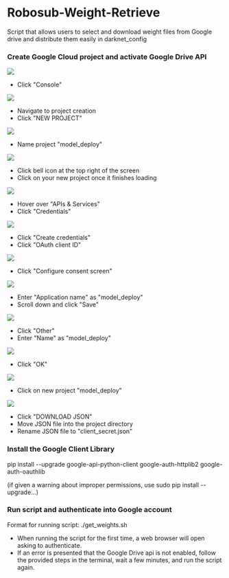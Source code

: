 # Robosub-Weight-Retrieve
Script that allows users to select and download weight files from Google drive and distribute them easily in darknet_config

### Create Google Cloud project and activate Google Drive API
![](readme_screenshots/screen_1.png)
- Click "Console"

![](readme_screenshots/screen_2.png)
- Navigate to project creation
- Click "NEW PROJECT"

![](readme_screenshots/screen_3.png)
- Name project "model_deploy"

![](readme_screenshots/screen_4.png)
- Click bell icon at the top right of the screen
- Click on your new project once it finishes loading

![](readme_screenshots/screen_5.png)
- Hover over "APIs & Services"
- Click "Credentials"

![](readme_screenshots/screen_6.png)
- Click "Create credentials"
- Click "OAuth client ID"

![](readme_screenshots/screen_7.png)
- Click "Configure consent screen"

![](readme_screenshots/screen_8.png)
- Enter "Application name" as "model_deploy"
- Scroll down and click "Save"

![](readme_screenshots/screen_9.png)
- Click "Other"
- Enter "Name" as "model_deploy"

![](readme_screenshots/screen_10.png)
- Click "OK"

![](readme_screenshots/screen_11.png)
- Click on new project "model_deploy"

![](readme_screenshots/screen_12.png)
- Click "DOWNLOAD JSON"
- Move JSON file into the project directory
- Rename JSON file to "client_secret.json"



### Install the Google Client Library
pip install --upgrade google-api-python-client google-auth-httplib2 google-auth-oauthlib

(if given a warning about improper permissions, use sudo pip install --upgrade...)


### Run script and authenticate into Google account
Format for running script:
./get_weights.sh <weight folder name>

- When running the script for the first time, a web browser will open asking to authenticate.
- If an error is presented that the Google Drive api is not enabled, follow the provided steps in the terminal, wait a few minutes, and run the script again.
